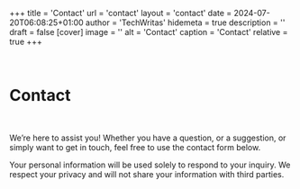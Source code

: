 +++
title = 'Contact'
url = 'contact'
layout = 'contact'
date = 2024-07-20T06:08:25+01:00
author = 'TechWritas'
hidemeta = true
description = ''
draft = false
[cover]
image = ''
alt = 'Contact'
caption = 'Contact'
relative = true
+++

<br/>

# Contact

<br/>

We’re here to assist you! Whether you have a question, or a suggestion, or simply want to get in touch, feel free to use the contact form below.
<br/>

Your personal information will be used solely to respond to your inquiry. We respect your privacy and will not share your information with third parties.
<br/>
